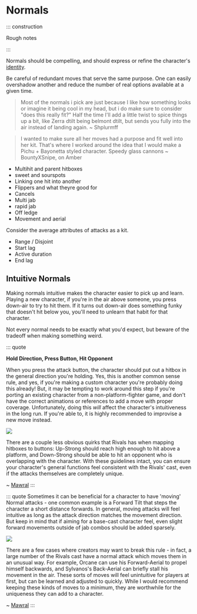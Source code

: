 # Normals

::: construction

Rough notes

:::

Normals should be compelling, and should express or refine the character's [identity](identity.md).

Be careful of redundant moves that serve the same purpose. One can easily overshadow another and reduce the number of
real options available at a given time.

> Most of the normals i pick are just because I like how something looks or imagine it being cool in my head, but i do make sure to consider "does this really fit?"
> Half the time I'll add a little twist to spice things up a bit, like Zerra dtilt being belmont dtilt, but sends you fully into the air instead of landing again.
> ~ Shplurmff

> I wanted to make sure all her moves had a purpose and fit well into her kit.
> That's where I worked around the idea that I would make a Pichu + Bayonetta styled character.
> Speedy glass cannons
> ~ BountyXSnipe, on Amber

- Multihit and parent hitboxes
- sweet and sourspots
- Linking one hit into another
- Flippers and what theyre good for
- Cancels
- Multi jab
- rapid jab
- Off ledge
- Movement and aerial

Consider the average attributes of attacks as a kit.

- Range / Disjoint
- Start lag
- Active duration
- End lag

## Intuitive Normals

Making normals intuitive makes the character easier to pick up and learn. Playing a new character, if you're in the air
above someone, you press down-air to try to hit them. If it turns out down-air does something funky that doesn't hit
below you, you'll need to unlearn that habit for that character.

Not every normal needs to be exactly what you'd expect, but beware of the tradeoff when making something weird.

::: quote

**Hold Direction, Press Button, Hit Opponent**

When you press the attack button, the character should put out a hitbox in the general direction you're holding. Yes,
this is another common sense rule, and yes, if you're making a custom character you're probably doing this already! But,
it may be tempting to work around this step if you're porting an existing character from a non-platform-fighter game,
and don't have the correct animations or references to add a move with proper coverage. Unfortunately, doing this *will*
affect the character's intuitiveness in the long run. If you're able to, it is highly recommended to improvise a new
move instead.

![](https://storage.ko-fi.com/cdn/useruploads/display/db066794-e4c2-4c3a-8223-663d755bff27_int2.png)

There are a couple less obvious quirks that Rivals has when mapping hitboxes to buttons: Up-Strong should reach high
enough to hit above a platform, and Down-Strong should be able to hit an opponent who is overlapping with the character.
With these guidelines intact, you can ensure your character's general functions feel consistent with the Rivals' cast,
even if the attacks themselves are completely unique.

~ [Mawral](https://ko-fi.com/post/Rivals-Workshop-Guide-Making-Intuitive-Characters-F1F62NFM1)
:::

::: quote Sometimes it can be beneficial for a character to have 'moving' Normal attacks - one common example is a
Forward Tilt that steps the character a short distance forwards. In general, moving attacks will feel intuitive as long
as the attack direction matches the movement direction. But keep in mind that if aiming for a base-cast character feel,
even slight forward movements outside of jab combos should be added sparsely.

![](https://storage.ko-fi.com/cdn/useruploads/display/a7673556-3b4a-4810-83b1-7afd40460a9e_int3.png)

There are a few cases where creators may want to break this rule - in fact, a large number of the Rivals cast have a
normal attack which moves them in an unusual way. For example, Orcane can use his Forward-Aerial to propel himself
backwards, and Sylvanos's Back-Aerial can briefly stall his movement in the air. These sorts of moves will feel
unintuitive for players at first, but can be learned and adjusted to quickly. While I would recommend keeping these
kinds of moves to a minimum, they are worthwhile for the uniqueness they can add to a character.

~ [Mawral](https://ko-fi.com/post/Rivals-Workshop-Guide-Making-Intuitive-Characters-F1F62NFM1)
:::